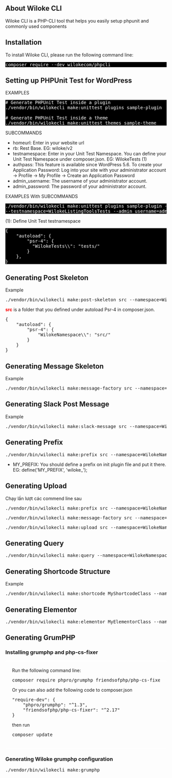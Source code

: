 ## About Wiloke CLI
Wiloke CLI is a PHP-CLI tool that helps you easily setup phpunit and commonly used components

## Installation

To install Wiloke CLI, please run the following command line:
<pre style="background: black; color: white">
composer require --dev wilokecom/phpcli
</pre>

## Setting up PHPUnit Test for WordPress

EXAMPLES

<pre style="background: black; color: white">
# Generate PHPUnit Test inside a plugin
./vendor/bin/wilokecli make:unittest plugins sample-plugin

# Generate PHPUnit Test inside a theme
./vendor/bin/wilokecli make:unittest themes sample-theme
</pre>

SUBCOMMANDS

<ul>
    <li>homeurl: Enter in your website url</li>
    <li>rb: Rest Base. EG: wiloke/v2</li>
    <li>testnamespace: Enter in your Unit Test Namespace. You can define your Unit Test Namespace under composer.json. 
EG: WilokeTests (1)</li>
    <li>authpass: This feature is available since WordPress 5.6. To create your Application Password: Log into your 
site with your administrator account -> Profile -> My Profile -> Create an Application Password
</li>
    <li>admin_username: The username of your administrator account.</li>
    <li>admin_password: The password of your administrator account.</li>
</ul>

EXAMPLES With SUBCOMMANDS
<pre style="background: black; color: white">
./vendor/bin/wilokecli make:unittest plugins sample-plugin --homeurl=https://wiloke.com --rb=wiloke/v2 
--testnamespace=WilokeListingToolsTests --admin_username=admin --admin_password=admin --authpass=yourpass
</pre>


(1): Define Unit Test testnamespace
<pre style="background: black; color: white">
{
    "autoload": {
        "psr-4": {
          "WilokeTests\\": "tests/"
        }
    },
}
</pre>

## Generating Post Skeleton
Example

<pre>
./vendor/bin/wilokecli make:post-skeleton src --namespace=WilokeNamespace
</pre>

<strong style="color:red">src</strong> is a folder that you defined under autoload Psr-4 in composer.json.
<pre>
{
    "autoload": {
        "psr-4": {
            "WilokeNamespace\\": "src/"
        }
    }
}
</pre>

## Generating Message Skeleton
Example

<pre>
./vendor/bin/wilokecli make:message-factory src --namespace=WilokeNamespace
</pre>

## Generating Slack Post Message
Example

<pre>
./vendor/bin/wilokecli make:slack-message src --namespace=WilokeNamespace
</pre>

## Generating Prefix
<pre>
./vendor/bin/wilokecli make:prefix src --namespace=WilokeNamespace --prefixDefine=MY_PREFIX
</pre>
* MY_PREFIX: You should define a prefix on init plugin file and put it there. EG: define('MY_PREFIX', 'wiloke_');

## Generating Upload
Chạy lần lượt các commend line sau
<pre>
./vendor/bin/wilokecli make:prefix src --namespace=WilokeNamespace
</pre>
<pre>
./vendor/bin/wilokecli make:message-factory src --namespace=WilokeNamespace
</pre>
<pre>
./vendor/bin/wilokecli make:upload src --namespace=WilokeNamespace
</pre>


## Generating Query
<pre>
./vendor/bin/wilokecli make:query --namespace=WilokeNamespace
</pre>

## Generating Shortcode Structure
Example

<pre>
./vendor/bin/wilokecli make:shortcode MyShortcodeClass --namespace=WilokeNamespace
</pre>

## Generating Elementor

<pre>
./vendor/bin/wilokecli make:elementor MyElementorClass --namespace=WilokeNamespace
</pre>

## Generating GrumPHP

<h3>Installing grumphp and php-cs-fixer</h3>
<div style="border: 1px solid #fff; padding: 20px">
Run the following command line:
<pre>
composer require phpro/grumphp friendsofphp/php-cs-fixer --dev
</pre>

Or you can also add the following code to composer.json
<pre>
"require-dev": {
    "phpro/grumphp": "^1.3",
    "friendsofphp/php-cs-fixer": "^2.17"
}
</pre>

then run 

<pre>
composer update
</pre>
</div>

<h3>Generating Wiloke grumphp configuration</h3>
<pre>
./vendor/bin/wilokecli make:grumphp
</pre>

